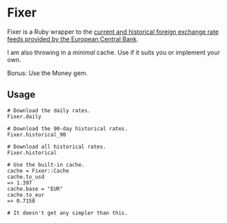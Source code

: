 Fixer
====

Fixer is a Ruby wrapper to the [current and historical foreign exchange rate feeds provided by the European Central Bank](http://www.ecb.europa.eu/stats/exchange/eurofxref/html/index.en.html).

I am also throwing in a *minimal* cache. Use if it suits you or implement your own.

Bonus: Use the Money gem.

Usage
-----

    # Download the daily rates.
    Fixer.daily
    
    # Download the 90-day historical rates.
    Fixer.historical_90
    
    # Download all historical rates.
    Fixer.historical
    
    # Use the built-in cache.
    cache = Fixer::Cache
    cache.to_usd
    => 1.397
    cache.base = "EUR"
    cache.to_eur
    => 0.7158
    
    # It doesn't get any simpler than this.
